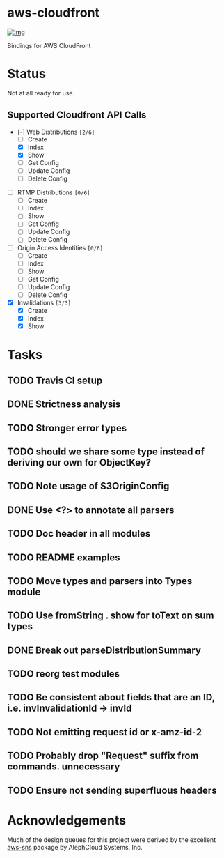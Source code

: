 # aws-cloudfront

[![img](https://travis-ci.org/Soostone/aws-cloudfront.svg)](https://travis-ci.org/Soostone/aws-cloudfront)

Bindings for AWS CloudFront

# Status

Not at all ready for use.

## Supported Cloudfront API Calls

-   [-] Web Distributions <code>[2/6]</code>
    -   [ ] Create
    -   [X] Index
    -   [X] Show
    -   [ ] Get Config
    -   [ ] Update Config
    -   [ ] Delete Config
-   [ ] RTMP Distributions <code>[0/6]</code>
    -   [ ] Create
    -   [ ] Index
    -   [ ] Show
    -   [ ] Get Config
    -   [ ] Update Config
    -   [ ] Delete Config
-   [ ] Origin Access Identities <code>[0/6]</code>
    -   [ ] Create
    -   [ ] Index
    -   [ ] Show
    -   [ ] Get Config
    -   [ ] Update Config
    -   [ ] Delete Config
-   [X] Invalidations <code>[3/3]</code>
    -   [X] Create
    -   [X] Index
    -   [X] Show

# Tasks


## TODO Travis CI setup

## DONE Strictness analysis

## TODO Stronger error types

## TODO should we share some type instead of deriving our own for ObjectKey?

## TODO Note usage of S3OriginConfig

## DONE Use <?> to annotate all parsers

## TODO Doc header in all modules

## TODO README examples

## TODO Move types and parsers into Types module

## TODO Use fromString . show for toText on sum types

## DONE Break out parseDistributionSummary

## TODO reorg test modules

## TODO Be consistent about fields that are an ID, i.e. invInvalidationId -> invId

## TODO Not emitting request id or x-amz-id-2

## TODO Probably drop "Request" suffix from commands. unnecessary

## TODO Ensure not sending superfluous headers

# Acknowledgements

Much of the design queues for this project were derived by the
excellent [aws-sns](https://github.com/alephcloud/hs-aws-sns) package by AlephCloud Systems, Inc.
